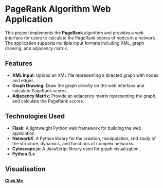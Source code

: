 # PageRank Algorithm Web Application

This project implements the **PageRank** algorithm and provides a web interface for users to calculate the PageRank scores of nodes in a network. The application supports multiple input formats including XML, graph drawing, and adjacency matrix.

## Features

- **XML Input**: Upload an XML file representing a directed graph with nodes and edges.
- **Graph Drawing**: Draw the graph directly on the web interface and calculate PageRank scores.
- **Adjacency Matrix**: Provide an adjacency matrix representing the graph, and calculate the PageRank scores.

## Technologies Used

- **Flask**: A lightweight Python web framework for building the web application.
- **NetworkX**: A Python library for the creation, manipulation, and study of the structure, dynamics, and functions of complex networks.
- **Cytoscape.js**: A JavaScript library used for graph visualization.
- **Python 3.x**

## Visualisation
<a href="https://page-rank-score-4skr.onrender.com/" target="_blank">**Click Me**</a>


